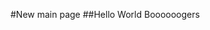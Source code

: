 <script src="https://cdn.jsdelivr.net/npm/showdown@<version tag>/dist/showdown.min.js"></script>

  

#New main page 
##Hello World Boooooogers
